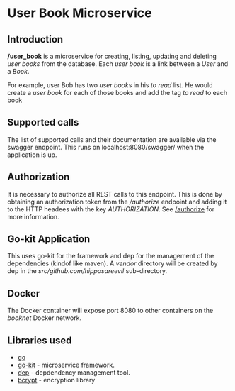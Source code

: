#  User Book Microservice

## Introduction

**/user_book** is a microservice for creating, listing, updating and deleting *user books* from the database. Each *user book* is a link between a *User* and a *Book*.

For example, user Bob has two *user books* in his *to read* list. He would create a *user book* for each of those books and add the tag *to read* to each book

## Supported calls
The list of supported calls and their documentation are available via the swagger endpoint. This runs on localhost:8080/swagger/ when the application is up.


## Authorization
It is necessary to authorize all REST calls to this endpoint. This is done by obtaining an authorization token from the */authorize* endpoint and adding it to the HTTP headees with the key *AUTHORIZATION*.  See [/authorize](https://github.com/hipposareevil/books/blob/master/images/authorize/README.md) for more information.

## Go-kit Application
This uses go-kit for the framework and dep for the management of the dependencies (kindof like maven). A *vendor* directory will be created by dep in the *src/github.com/hipposareevil* sub-directory.


## Docker 
The Docker container will expose port 8080 to other containers on the *booknet* Docker network.

## Libraries used

* [go](https://golang.org/)
* [go-kit](https://github.com/go-kit/kit) - microservice framework.
* [dep](https://github.com/golang/dep) - depdendency management tool.
* [bcrypt](https://godoc.org/golang.org/x/crypto/bcrypt) - encryption library

